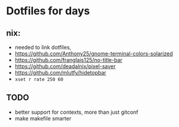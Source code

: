 # Dotfiles for days

nix:
----------------

- needed to link dotfiles,
- https://github.com/Anthony25/gnome-terminal-colors-solarized
- https://github.com/franglais125/no-title-bar
- https://github.com/deadalnix/pixel-saver
- https://github.com/mlutfy/hidetopbar
- `xset r rate 250 60`

TODO
----

- better support for contexts, more than just gitconf
- make makefile smarter
